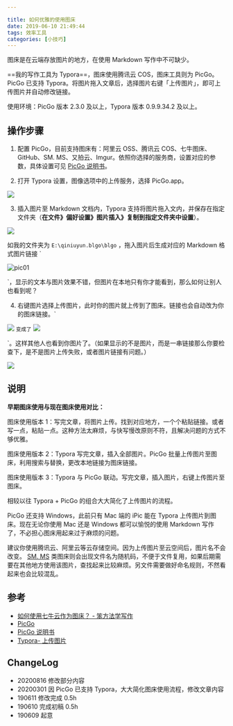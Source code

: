 ```yaml
---

title: 如何优雅的使用图床
date: 2019-06-10 21:49:44
tags: 效率工具
categories: [小技巧]
---
```

图床是在云端存放图片的地方，在使用 Markdown 写作中不可缺少。

==我的写作工具为 Typora==，图床使用腾讯云 COS，图床工具则为 PicGo。PicGo 已支持 Typora。将图片拖入文章后，选择图片右键「上传图片」，即可上传图片并自动修改链接。

<!--more-->

使用环境：PicGo 版本 2.3.0 及以上，Typora 版本 0.9.9.34.2 及以上。

## 操作步骤

1) 配置 PicGo，目前支持图床有：阿里云 OSS、腾讯云 COS、七牛图床、GitHub、SM. MS、又拍云、Imgur。依照你选择的服务商，设置对应的参数，具体设置可见 [PicGo 说明书](https://picgo.github.io/PicGo-Doc/zh/guide/#%E5%BA%94%E7%94%A8%E8%AF%B4%E6%98%8E)。

2) 打开 Typora 设置，图像选项中的上传服务，选择 PicGo.app。

![](https://blgo-1258469251.cos.ap-shanghai.myqcloud.com/picgo05.png?imageMogr2/strip?imageMogr2/thumbnail/!50p)

3) 插入图片至 Markdown 文档内，Typora 支持将图片拖入文内，并保存在指定文件夹（**在文件》偏好设置》图片插入》复制到指定文件夹中设置**）。

![](https://blgo-1258469251.cos.ap-shanghai.myqcloud.com/pic02.png?imageMogr2/strip)

如我的文件夹为 `E:\qiniuyun.blgo\blgo` ，拖入图片后生成对应的 Markdown 格式图片链接 `

![pic01](E:\qiniuyun.blgo\pic01.png)

`，显示的文本与图片效果不错，但图片在本地只有你才能看到，那么如何让别人也看到呢？

4) 右键图片选择上传图片，此时你的图片就上传到了图床。链接也会自动改为你的图床链接。`

![](E:\qiniuyun.blgo\pic01.png) `变成了` ![](https://blgo-1258469251.cos.ap-shanghai.myqcloud.com/pic01.png)

`。这样其他人也看到你图片了。（如果显示的不是图片，而是一串链接那么你要检查下，是不是图片上传失败，或者图片链接有问题。）

![](https://blgo-1258469251.cos.ap-shanghai.myqcloud.com/picgo06.png?imageMogr2/strip/thumbnail/!70p)

## 说明

**早期图床使用与现在图床使用对比：**

图床使用版本 1：写完文章，将图片上传。找到对应地方，一个个粘贴链接。或者写一点，粘贴一点。这种方法太麻烦，与快写慢改原则不符，且解决问题的方式不够优雅。

图床使用版本 2：Typora 写完文章，插入全部图片。PicGo 批量上传图片至图床，利用搜索与替换，更改本地链接为图床链接。

图床使用版本 3：Typora 与 PicGo 联动。写完文章，插入图片，右键上传图片至图床。

相较以往 Typora + PicGo 的组合大大简化了上传图片的流程。

PicGo 还支持 Windows，此前只有 Mac 端的 iPic 能在 Typora 上传图片到图床。现在无论你使用 Mac 还是 Windows 都可以愉悦的使用 Markdown 写作了，不必担心图床用起来过于麻烦的问题。

建议你使用腾讯云、阿里云等云存储空间。因为上传图片至云空间后，图片名不会改变。 [SM. MS](http://SM.MS) 类图床则会出现文件名为随机码，不便于文件复用，如果后期需要在其他地方使用该图片，查找起来比较麻烦。另文件需要做好命名规则，不然看起来也会比较混乱。

## 参考

- [如何使用七牛云作为图床？ - 笨方法学写作](https://www.cnfeat.com/blog/2015/11/30/cli-qiniu/)
- [PicGo](https://molunerfinn.com/PicGo/)
- [PicGo 说明书](https://picgo.github.io/PicGo-Doc/zh/guide/#%E5%BA%94%E7%94%A8%E8%AF%B4%E6%98%8E)
- [Typora- 上传图片](https://support.typora.io/Upload-Image/#picgoapp-chinese-language-only)

## ChangeLog

- 20200816 修改部分内容
- 20200301 因 PicGo 已支持 Typora，大大简化图床使用流程，修改文章内容
- 190611 修改完成 0.5h
- 190610 完成初稿 0.5h
- 190609 起意
